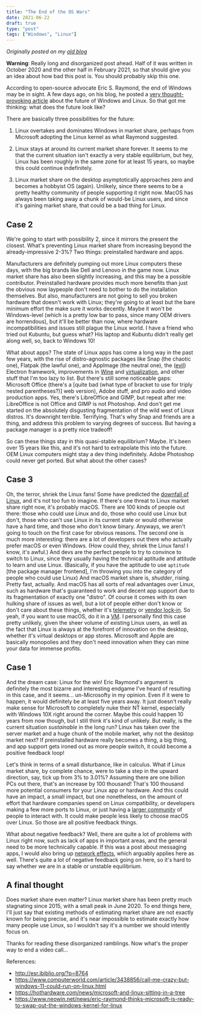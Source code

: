 ```yaml
---
title: "The End of the OS Wars"
date: 2021-06-22
draft: true
type: "post"
tags: ["Windows", "Linux"]
---
```



*Originally posted on my [old blog](https://git.exozy.me/a/blog/src/branch/main/_posts/2021-02-15-end-of-os-wars.md)*


**Warning**: Really long and disorganized post ahead. Half of it was written in October 2020 and the other half in February 2021, so that should give you an idea about how bad this post is. You should probably skip this one.


According to open-source advocate Eric S. Raymond, the end of Windows may be in sight. A few days ago, on his blog, he posted a [very thought-provoking article](http://esr.ibiblio.org/?p=8764) about the future of Windows and Linux. So that got me thinking: what does the future look like?


There are basically three possibilities for the future:

1. Linux overtakes and dominates Windows in market share, perhaps from Microsoft adopting the Linux kernel as what Raymond suggested.

2. Linux stays at around its current market share forever. It seems to me that the current situation isn't exactly a very stable equilibrium, but hey, Linux has been roughly in the same zone for at least 15 years, so maybe this could continue indefinitely.

3. Linux market share on the desktop asymptotically approaches zero and becomes a hobbyist OS (again). Unlikely, since there seems to be a pretty healthy community of people supporting it right now. MacOS has always been taking away a chunk of would-be Linux users, and since it's gaining market share, that could be a bad thing for Linux.


## Case 2

We're going to start with possibility 2, since it mirrors the present the closest. What's preventing Linux market share from increasing beyond the already-impressive 2-3%? Two things: preinstalled hardware and apps.

Manufacturers are definitely pumping out more Linux computers these days, with the big brands like Dell and Lenovo in the game now. Linux market share has also been slightly increasing, and this may be a possible contributor. Preinstalled hardware provides much more benefits than just the obvious now laypeople don't need to bother to do the installation themselves. But also, manufacturers are not going to sell you broken hardware that doesn't work with Linux; they're going to at least but the bare minimum effort the make sure it works decently. Maybe it won't be Windows-level (which is a pretty low bar to pass, since many OEM drivers are horrendous), but it'll be better than now, where hardware incompatibilities and issues still plague the Linux world. I have a friend who tried out Kubuntu, but guess what? His laptop and Kubuntu didn't really get along well, so, back to Windows 10!

What about apps? The state of Linux apps has come a long way in the past few years, with the rise of distro-agnostic packages like Snap (the chaotic one), Flatpak (the lawful one), and AppImage (the neutral one), the ([evil](https://medium.com/@boundarybreaker/electron-is-a-hulking-monstrosity-of-a-wora-framework-and-it-needs-to-be-replaced-25e9d849b0e)) Electron framework, improvements in [Wine](https://www.winehq.org/announce/6.0) and [virtualization](https://github.com/Fmstrat/winapps), and other stuff that I'm too lazy to list. But there's still some noticeable gaps: Microsoft Office (there's a [quite bad (what type of bracket to use for triply nested parentheses?)] web version), Adobe stuff, and pro audio and video production apps. Yes, there's LibreOffice and GIMP, but repeat after me: LibreOffice is not Office and GIMP is not Photoshop. And don't get me started on the absolutely disgusting fragmentation of the wild west of Linux distros. It's downright terrible. Terrifying. That's why Snap and friends are a thing, and address this problem to varying degrees of success. But having a package manager is a pretty nice tradeoff!

So can these things stay in this quasi-stable equilibrium? Maybe. It's been over 15 years like this, and it's not hard to extrapolate this into the future. OEM Linux computers might stay a dev thing indefinitely. Adobe Photoshop could never get ported. But what about the other cases?

## Case 3

Oh, the terror, shriek the Linux fans! Some have predicted the [downfall of Linux](https://www.dedoimedo.com/computers/linux-beginning-of-the-end.html), and it's not too fun to imagine. If there's one threat to Linux market share right now, it's probably macOS. There are 100 kinds of people out there: those who could use Linux and do, those who could use Linux but don't, those who can't use Linux in its current state or would otherwise have a hard time, and those who don't know binary. Anyways, we aren't going to touch on the first case for obvious reasons. The second one is much more interesting: there are a lot of developers out there who actually prefer macOS or even Windows. (How could they, shriek the Linux fans! I know, it's awful.) And devs are the perfect people to try to convince to switch to Linux, since they usually having the technical aptitude and attitude to learn and use Linux. (Basically, if you have the aptitude to use `aptitude` [the package manager frontend], I'm throwing you into the category of people who could use Linux) And macOS market share is, *shudder*, rising. Pretty fast, actually. And macOS has all sorts of real advantages over Linux, such as hardware that's guaranteed to work and decent app support due to its fragmentation of exactly one "distro". Of course it comes with its own hulking share of issues as well, but a lot of people either don't know or don't care about these things, whether it's [telemetry](https://www.dedoimedo.com/computers/telemetry-should-you-allow.html) or [vendor lock-in](https://en.wikipedia.org/wiki/Vendor_lock-in). So yeah, if you want to use macOS, do it in a [VM](https://github.com/kholia/OSX-KVM). I personally find this case pretty unlikely, given the sheer volume of existing Linux users, as well as the fact that Linux is always at the forefront of innovation on the desktop, whether it's virtual desktops or app stores. Microsoft and Apple are basically monopolies and they don't need innovation when they can mine your data for immense profits.


## Case 1

And the dream case: Linux for the win! Eric Raymond's argument is definitely the most bizarre and interesting endgame I've heard of resulting in this case, and it seems... un-Microsofty in my opinion. Even if it were to happen, it would definitely be at least five years away. It just doesn't really make sense for Microsoft to completely nuke their NT kernel, especially with Windows 10X right around the corner. Maybe this could happen 10 years from now though, but I still think it's kind of unlikely. But really, is the current situation *sustainable* in the long run? Linux has taken over the server market and a huge chunk of the mobile market, why not the desktop market next? If preinstalled hardware really becomes a thing, a big thing, and app support gets ironed out as more people switch, it could become a positive feedback loop!

Let's think in terms of a small disturbance, like in calculus. What if Linux market share, by complete chance, were to take a step in the upward direction, say, tick up from 3% to 3.01%? Assuming there are one billion PCs out there, that's an increase by 100 thousand! That's 100 thousand more potential consumers for your Linux app or hardware. And this could have an impact, a small impact, but one nonetheless, on the amount of effort that hardware companies spend on Linux compatibility, or developers making a few more ports to Linux, or just having a [larger community](/blog/2021/02/14/i-btw-use-arch.html) of people to interact with. It could make people less likely to choose macOS over Linux. So those are all positive feedback things.

What about negative feedback? Well, there are quite a lot of problems with Linux right now, such as lack of apps in important areas, and the general need to be more technically capable. If this was a post about messaging apps, I would also bring up [network effects](https://en.wikipedia.org/wiki/Network_effect), which arguably applies here as well. There's quite a lot of negative feedback going on here, so it's hard to say whether we are in a stable or unstable equilibrium.


## A final thought

Does market share even matter? Linux market share has been pretty much stagnating since 2015, with a small peak in June 2020. To end things here, I'll just say that existing methods of estimating market share are not exactly known for being precise, and it's near impossible to estimate exactly how many people use Linux, so I wouldn't say it's a number we should intently focus on.

Thanks for reading these disorganized ramblings. Now what's the proper way to end a video call...


References:
 - http://esr.ibiblio.org/?p=8764
 - https://www.computerworld.com/article/3438856/call-me-crazy-but-windows-11-could-run-on-linux.html
 - https://hothardware.com/news/microsoft-and-linux-sitting-in-a-tree
 - https://www.neowin.net/news/eric-raymond-thinks-microsoft-is-ready-to-swap-out-the-windows-kernel-for-linux

